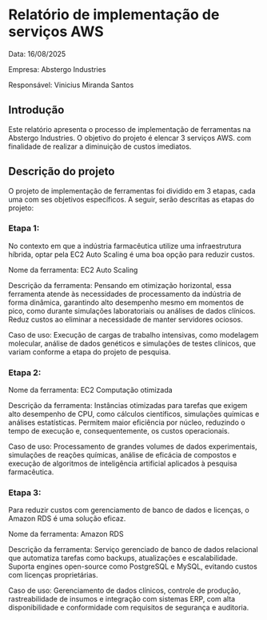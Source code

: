 # Relatório de implementação de serviços AWS

Data: 16/08/2025

Empresa: Abstergo Industries

Responsável: Vinicius Miranda Santos

## Introdução
Este relatório apresenta o processo de implementação de ferramentas na Abstergo Industries. O objetivo do projeto é elencar 3 serviços AWS. com finalidade de realizar a diminuição de custos imediatos.

## Descrição do projeto
O projeto de implementação de ferramentas foi dividido em 3 etapas, cada uma com ses objetivos específicos. A seguir, serão descritas as etapas do projeto:

### Etapa 1:
No contexto em que a indústria farmacêutica utilize uma infraestrutura híbrida, optar pela EC2 Auto Scaling é uma boa opção para reduzir custos.

Nome da ferramenta: EC2 Auto Scaling

Descrição da ferramenta: Pensando em otimização horizontal, essa ferramenta atende às necessidades de processamento da indústria de forma dinâmica, garantindo alto desempenho mesmo em momentos de pico, como durante simulações laboratoriais ou análises de dados clínicos. Reduz custos ao eliminar a necessidade de manter servidores ociosos.

Caso de uso: Execução de cargas de trabalho intensivas, como modelagem molecular, análise de dados genéticos e simulações de testes clínicos, que variam conforme a etapa do projeto de pesquisa.

### Etapa 2:

Nome da ferramenta: EC2 Computação otimizada

Descrição da ferramenta: Instâncias otimizadas para tarefas que exigem alto desempenho de CPU, como cálculos científicos, simulações químicas e análises estatísticas. Permitem maior eficiência por núcleo, reduzindo o tempo de execução e, consequentemente, os custos operacionais.

Caso de uso: Processamento de grandes volumes de dados experimentais, simulações de reações químicas, análise de eficácia de compostos e execução de algoritmos de inteligência artificial aplicados à pesquisa farmacêutica.

### Etapa 3:
Para reduzir custos com gerenciamento de banco de dados e licenças, o Amazon RDS é uma solução eficaz.

Nome da ferramenta: Amazon RDS

Descrição da ferramenta: Serviço gerenciado de banco de dados relacional que automatiza tarefas como backups, atualizações e escalabilidade. Suporta engines open-source como PostgreSQL e MySQL, evitando custos com licenças proprietárias.

Caso de uso: Gerenciamento de dados clínicos, controle de produção, rastreabilidade de insumos e integração com sistemas ERP, com alta disponibilidade e conformidade com requisitos de segurança e auditoria.